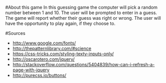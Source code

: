 #About this game
In this guessing game the computer will pick a random number between 1 and 10. The user will be prompted to enter in a guess. The game will report whether their guess was right or wrong. The user will have the opportunity to play again, if they choose to.


#Sources
- http://www.google.com/fonts/
- http://thepatternlibrary.com/#science
- https://css-tricks.com/styling-texty-inputs-only/
- http://oscarotero.com/jquery/
- http://stackoverflow.com/questions/5404839/how-can-i-refresh-a-page-with-jquery
- http://purecss.io/buttons/
